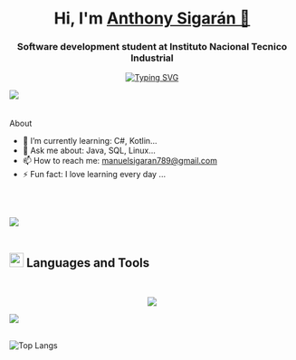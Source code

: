 <div>
<h1 align="center">Hi, I'm <a href="">Anthony Sigarán 👋</a></h1>
</div>


<div>
  <h3 align="center" class="heading element" dir="auto">Software development student at Instituto Nacional Tecnico Industrial</h3>
</div>

<p align="center">
  <a href="https://git.io/typing-svg">
    <img src="https://readme-typing-svg.demolab.com?font=Fira+Code&pause=1000&center=true&vCenter=true&random=true&width=435&lines=Everything+is+possible+whit+code;Love+to+learnig+new+stuffs...+%3C3+;AD+ASTRA" alt="Typing SVG">
  </a>
</p>


<img src="https://user-images.githubusercontent.com/73097560/115834477-dbab4500-a447-11eb-908a-139a6edaec5c.gif"><br><br>
<br>About</br>

*  🌱 I’m currently learning: C#, Kotlin...
*  💬 Ask me about: Java, SQL, Linux...
*  📫 How to reach me: manuelsigaran789@gmail.com
*  ⚡ Fun fact: I love learning every day ...


<br><br>

<img src="https://user-images.githubusercontent.com/73097560/115834477-dbab4500-a447-11eb-908a-139a6edaec5c.gif"><br><br>

## <img src="https://media2.giphy.com/media/QssGEmpkyEOhBCb7e1/giphy.gif?cid=ecf05e47a0n3gi1bfqntqmob8g9aid1oyj2wr3ds3mg700bl&rid=giphy.gif" width ="25"><b> Languages and Tools</b>
<br>


<p align="center">
  <a href="https://skillicons.dev">
  
<img src="https://skillicons.dev/icons?i=git,debian,linux,html,css,js,kotlin,java,mysql,ps" />
  </a>
</p>

<img src="https://user-images.githubusercontent.com/73097560/115834477-dbab4500-a447-11eb-908a-139a6edaec5c.gif"><br><br>

![Top Langs](https://github-readme-stats.vercel.app/api/top-langs/?username=MN03SGO&langs_count=20)


